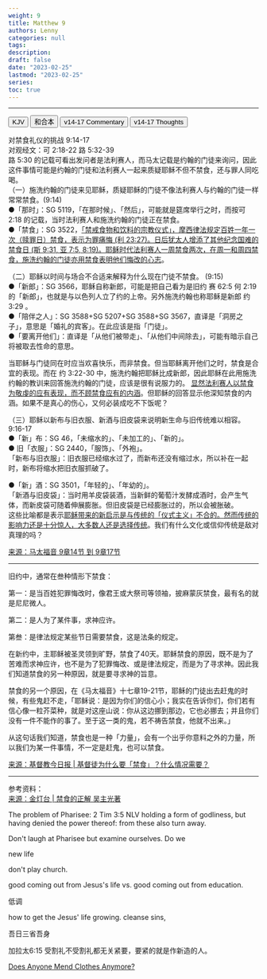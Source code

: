 ```yaml
---
weight: 9
title: Matthew 9
authors: Lenny
categories: null
tags: 
description: 
draft: false
date: "2023-02-25"
lastmod: "2023-02-25"
series:
toc: true
---
```



<!--more-->
---

<!-- Tab links -->

<div class="tab">
  <button class="tablinks active" onclick="tablabel(event, 'english')">KJV</button>
  <button class="tablinks" onclick="tablabel(event, 'chinese')">和合本</button>
  <button class="tablinks" onclick="tablabel(event, 'verse1')">v14-17 Commentary</button>
  <button class="tablinks" onclick="tablabel(event, 'verse2')">v14-17 Thoughts</button>
</div>

<!-- Tab content -->
<div id="english" class="tabcontent" style="display:block">

</div>


<div id="chinese" class="tabcontent">

</div>


<div id="verse1" class="tabcontent">

对禁食礼仪的挑战  9:14-17   
对观经文：可 2:18-22  路 5:32-39   
路 5:30 的记载可看出发问者是法利赛人，而马太记载是约翰的门徒来询问，因此这件事情可能是约翰的门徒和法利赛人一起来质疑耶稣不但不禁食，还与罪人同吃喝。  
（一）施洗约翰的门徒来见耶稣，质疑耶稣的门徒不像法利赛人与约翰的门徒一样常常禁食。(9:14)   
●「那时」：SG 5119，「在那时候」、「然后」，可能就是筵席举行之时，而按可 2:18 的记载，当时法利赛人和施洗约翰的门徒正在禁食。  
●「禁食」：SG 3522，<u class = "red">「禁戒食物和饮料的宗教仪式」，摩西律法规定百姓一年一次（赎罪日）禁食，表示为罪痛悔 (利 23:27)。日后犹太人增添了其他纪念国难的禁食日 (斯 9:31, 亚 7:5, 8:19)。耶稣时代法利赛人一周禁食两次，在周一和周四禁食，施洗约翰的门徒亦用禁食表明他们悔改的心志</u>。  

（二）耶稣以时间与场合不合适来解释为什么现在门徒不禁食。  (9:15)   
●「新郎」：SG 3566，耶稣自称新郎，可能是把自己看为是旧约 赛 62:5  何 2:19 的「新郎」，也就是与以色列人立了约的上帝。另外施洗约翰也称耶稣是新郎 约 3:29 。  
●「陪伴之人」：SG 3588+SG 5207+SG 3588+SG 3567，直译是「洞房之子」，意思是「婚礼的宾客」。在此应该是指「门徒」。  
●「要离开他们」：直译是「从他们被带走」、「从他们中间除去」，可能有暗示自己将被取去性命的意思。  

当耶稣与门徒同在时应当欢喜快乐，而非禁食。但当耶稣离开他们之时，禁食是合宜的表现。而在 约 3:22-30 中，施洗约翰把耶稣比成新郎，因此耶稣在此用施洗约翰的教训来回答施洗约翰的门徒，应该是很有说服力的。
<u class = "red">显然法利赛人以禁食为敬虔的应有表现，而不顾禁食应有的内涵</u>。但耶稣的回答显示他深知禁食的内涵。如果不是真心的伤心，又何必装成吃不下饭呢？  

（三）耶稣以新布与旧衣服、新酒与旧皮袋来说明新生命与旧传统难以相容。 9:16-17   
●「新」布：SG 46，「未缩水的」、「未加工的」、「新的」。  
● 旧「衣服」：SG 2440，「服饰」、「外袍」。  
「新布与旧衣服」：旧衣服已经缩水过了，而新布还没有缩过水，所以补在一起时，新布将缩水把旧衣服抓破了。  

●「新」酒：SG 3501，「年轻的」、「年幼的」。  
「新酒与旧皮袋」：当时用羊皮袋装酒，当新鲜的葡萄汁发酵成酒时，会产生气体，而新皮袋可随着伸展膨胀。但旧皮袋是已经膨胀过的，所以会被胀破。  
这些比喻都是表示<u class = "red">耶稣带来的新启示是与传统的「仪式主义」不合的。然而传统的影响力还是十分惊人，大多数人还是选择传统</u>。我们有什么文化或信仰传统是敌对真理的吗？

<a href = "https://bible.fhl.net/gbdoc/new/com.php?book=3&engs=Matt&chap=9&sec=17&m=0" target="_blank" rel="noopener noreferrer">来源：马太福音 9章14节 到 9章17节</a>

---

旧约中，通常在叁种情形下禁食：  

第一：是当百姓犯罪悔改时，像君王或大祭司等领袖，披麻蒙灰禁食，最有名的就是尼尼微人。  

第二：是人为了某件事，求神应许。  

第叁：是律法规定某些节日需要禁食，这是法条的规定。  

在新约中，主耶稣被圣灵领到旷野，禁食了40天。耶稣禁食的原因，既不是为了苦难而求神应许，也不是为了犯罪悔改、或是律法规定，而是为了寻求神。因此我们知道禁食的另一种原因，就是要寻求神的旨意。  

禁食的另一个原因，在《马太福音》十七章19-21节，耶稣的门徒出去赶鬼的时候，有些鬼赶不走，「耶稣说：是因为你们的信心小；我实在告诉你们，你们若有信心像一粒芥菜种，就是对这座山说：你从这边挪到那边，它也必挪去；并且你们没有一件不能作的事了。至于这一类的鬼，若不祷告禁食，他就不出来。」  

从这句话我们知道，禁食也是一种「力量」，会有一个出乎你意料之外的力量，所以我们为某一件事情，不一定是赶鬼，也可以禁食。  

<a href = "https://cn.cdn-news.org/ColumnistArticle.aspx?EntityID=ColumnistArticle&PK=0000000009c9cb87e52067f8f5c1dc408507c7c9a40eb27f" target="_blank" rel="noopener noreferrer">来源：基督教今日报 | 基督徒为什么要「禁食」？什么情况需要？</a>

---
参考资料：  
<a href = "https://chs.goldenlampstand.org/glb/read.php?GLID=01005" target="_blank" rel="noopener noreferrer">来源：金灯台 | 禁食的正解 吴主光著</a>
</div>

<div id="verse2" class="tabcontent">

The problem of Pharisee: 2 Tim 3:5 NLV holding a form of godliness, but having denied the power thereof: from these also turn away.  

Don't laugh at Pharisee but examine ourselves.  Do we

new life

don't play church.  

good coming out from Jesus's life vs. good coming out from education.  

低调

how to get the Jesus' life growing.  cleanse sins,

吾日三省吾身  

加拉太6:15 受割礼不受割礼都无关紧要，要紧的就是作新造的人。

<a href = "https://www.southernliving.com/does-anyone-mend-clothes-anymore-7152936?utm_source=pocket-newtab" target="_blank" rel="noopener noreferrer">Does Anyone Mend Clothes Anymore?</a>
</dv>